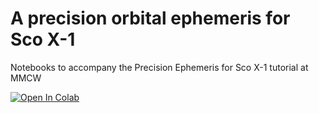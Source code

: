 # A precision orbital ephemeris for Sco X-1
Notebooks to accompany the Precision Ephemeris for Sco X-1 tutorial at MMCW

[![Open In Colab](https://colab.research.google.com/assets/colab-badge.svg)](https://colab.research.google.com/github/tkillestein/mmcw_pegs)
